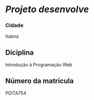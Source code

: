 # __*Projeto desenvolve*__

### __Cidade__
Itabira

## __Diciplina__
Introdução à Programação Web

## __Número da matrícula__
PDITA754
